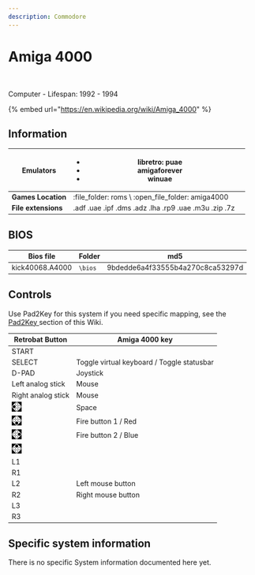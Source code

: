 ```yaml
---
description: Commodore
---
```


# Amiga 4000

<figure><img src="https://i.imgur.com/UwcD2Jo.png" alt=""><figcaption></figcaption></figure>

Computer - Lifespan: 1992 - 1994

{% embed url="https://en.wikipedia.org/wiki/Amiga_4000" %}

## Information

| **Emulators**       | <ul><li>libretro: puae</li><li>amigaforever</li><li>winuae</li></ul> |   |
| ------------------- | -------------------------------------------------------------------- | - |
| **Games Location**  | :file\_folder: roms \ :open\_file\_folder: amiga4000                 |   |
| **File extensions** | .adf .uae .ipf .dms .adz .lha .rp9 .uae .m3u .zip .7z                |   |

## BIOS

| Bios file       | Folder  | md5                              |
| --------------- | ------- | -------------------------------- |
| kick40068.A4000 | `\bios` | 9bdedde6a4f33555b4a270c8ca53297d |

## Controls

Use Pad2Key for this system if you need specific mapping, see the [Pad2Key ](../../../controllers/pad2key.md)section of this Wiki.

| Retrobat Button                                       | Amiga 4000 key                             |
| ----------------------------------------------------- | ------------------------------------------ |
| START                                                 |                                            |
| SELECT                                                | Toggle virtual keyboard / Toggle statusbar |
| D-PAD                                                 | Joystick                                   |
| Left analog stick                                     | Mouse                                      |
| Right analog stick                                    | Mouse                                      |
| ![](<../../../.gitbook/assets/image (2) (1) (1).png>) | Space                                      |
| ![](<../../../.gitbook/assets/image (1) (2) (1).png>) | Fire button 1 / Red                        |
| ![](<../../../.gitbook/assets/image (4) (1).png>)     | Fire button 2 / Blue                       |
| ![](<../../../.gitbook/assets/image (3) (1) (2).png>) |                                            |
| L1                                                    |                                            |
| R1                                                    |                                            |
| L2                                                    | Left mouse button                          |
| R2                                                    | Right mouse button                         |
| L3                                                    |                                            |
| R3                                                    |                                            |

## Specific system information

There is no specific System information documented here yet.
